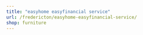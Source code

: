 ```yaml
---
title: "easyhome easyfinancial service"
url: /fredericton/easyhome-easyfinancial-service/
shop: furniture
---
```

